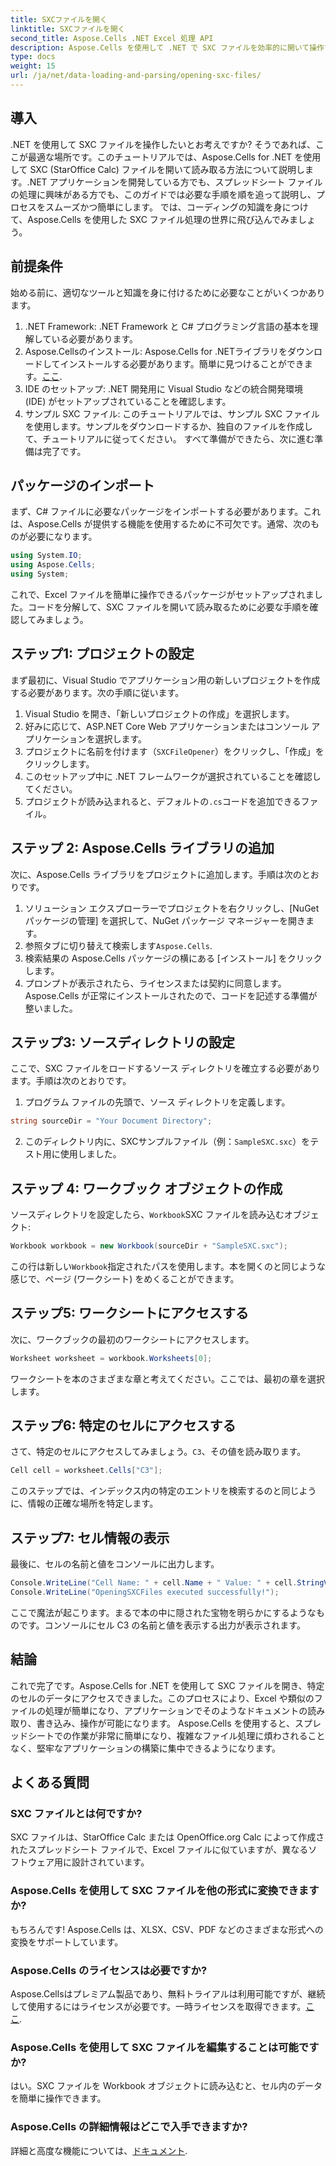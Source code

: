 ```yaml
---
title: SXCファイルを開く
linktitle: SXCファイルを開く
second_title: Aspose.Cells .NET Excel 処理 API
description: Aspose.Cells を使用して .NET で SXC ファイルを効率的に開いて操作する方法を学びます。コード例付きのステップバイステップのチュートリアルです。
type: docs
weight: 15
url: /ja/net/data-loading-and-parsing/opening-sxc-files/
---
```

## 導入
.NET を使用して SXC ファイルを操作したいとお考えですか? そうであれば、ここが最適な場所です。このチュートリアルでは、Aspose.Cells for .NET を使用して SXC (StarOffice Calc) ファイルを開いて読み取る方法について説明します。.NET アプリケーションを開発している方でも、スプレッドシート ファイルの処理に興味がある方でも、このガイドでは必要な手順を順を追って説明し、プロセスをスムーズかつ簡単にします。 
では、コーディングの知識を身につけて、Aspose.Cells を使用した SXC ファイル処理の世界に飛び込んでみましょう。
## 前提条件
始める前に、適切なツールと知識を身に付けるために必要なことがいくつかあります。
1. .NET Framework: .NET Framework と C# プログラミング言語の基本を理解している必要があります。
2.  Aspose.Cellsのインストール: Aspose.Cells for .NETライブラリをダウンロードしてインストールする必要があります。簡単に見つけることができます。[ここ](https://releases.aspose.com/cells/net/).
3. IDE のセットアップ: .NET 開発用に Visual Studio などの統合開発環境 (IDE) がセットアップされていることを確認します。
4. サンプル SXC ファイル: このチュートリアルでは、サンプル SXC ファイルを使用します。サンプルをダウンロードするか、独自のファイルを作成して、チュートリアルに従ってください。
すべて準備ができたら、次に進む準備は完了です。
## パッケージのインポート
まず、C# ファイルに必要なパッケージをインポートする必要があります。これは、Aspose.Cells が提供する機能を使用するために不可欠です。通常、次のものが必要になります。
```csharp
using System.IO;
using Aspose.Cells;
using System;
```
これで、Excel ファイルを簡単に操作できるパッケージがセットアップされました。コードを分解して、SXC ファイルを開いて読み取るために必要な手順を確認してみましょう。

## ステップ1: プロジェクトの設定
まず最初に、Visual Studio でアプリケーション用の新しいプロジェクトを作成する必要があります。次の手順に従います。
1. Visual Studio を開き、「新しいプロジェクトの作成」を選択します。
2. 好みに応じて、ASP.NET Core Web アプリケーションまたはコンソール アプリケーションを選択します。
3. プロジェクトに名前を付けます（`SXCFileOpener`）をクリックし、「作成」をクリックします。
4. このセットアップ中に .NET フレームワークが選択されていることを確認してください。
5. プロジェクトが読み込まれると、デフォルトの`.cs`コードを追加できるファイル。
## ステップ 2: Aspose.Cells ライブラリの追加
次に、Aspose.Cells ライブラリをプロジェクトに追加します。手順は次のとおりです。
1. ソリューション エクスプローラーでプロジェクトを右クリックし、[NuGet パッケージの管理] を選択して、NuGet パッケージ マネージャーを開きます。
2. 参照タブに切り替えて検索します`Aspose.Cells`.
3. 検索結果の Aspose.Cells パッケージの横にある [インストール] をクリックします。
4. プロンプトが表示されたら、ライセンスまたは契約に同意します。
Aspose.Cells が正常にインストールされたので、コードを記述する準備が整いました。
## ステップ3: ソースディレクトリの設定
ここで、SXC ファイルをロードするソース ディレクトリを確立する必要があります。手順は次のとおりです。
1. プログラム ファイルの先頭で、ソース ディレクトリを定義します。
```csharp
string sourceDir = "Your Document Directory";
```
2. このディレクトリ内に、SXCサンプルファイル（例：`SampleSXC.sxc`）をテスト用に使用しました。
## ステップ 4: ワークブック オブジェクトの作成
ソースディレクトリを設定したら、`Workbook`SXC ファイルを読み込むオブジェクト:
```csharp
Workbook workbook = new Workbook(sourceDir + "SampleSXC.sxc");
```
この行は新しい`Workbook`指定されたパスを使用します。本を開くのと同じような感じで、ページ (ワークシート) をめくることができます。
## ステップ5: ワークシートにアクセスする
次に、ワークブックの最初のワークシートにアクセスします。
```csharp
Worksheet worksheet = workbook.Worksheets[0];
```
ワークシートを本のさまざまな章と考えてください。ここでは、最初の章を選択します。
## ステップ6: 特定のセルにアクセスする
さて、特定のセルにアクセスしてみましょう。`C3`、その値を読み取ります。
```csharp
Cell cell = worksheet.Cells["C3"];
```
このステップでは、インデックス内の特定のエントリを検索するのと同じように、情報の正確な場所を特定します。 
## ステップ7: セル情報の表示
最後に、セルの名前と値をコンソールに出力します。
```csharp
Console.WriteLine("Cell Name: " + cell.Name + " Value: " + cell.StringValue);
Console.WriteLine("OpeningSXCFiles executed successfully!");
```
ここで魔法が起こります。まるで本の中に隠された宝物を明らかにするようなものです。コンソールにセル C3 の名前と値を表示する出力が表示されます。

## 結論
これで完了です。Aspose.Cells for .NET を使用して SXC ファイルを開き、特定のセルのデータにアクセスできました。このプロセスにより、Excel や類似のファイルの処理が簡単になり、アプリケーションでそのようなドキュメントの読み取り、書き込み、操作が可能になります。 
Aspose.Cells を使用すると、スプレッドシートでの作業が非常に簡単になり、複雑なファイル処理に煩わされることなく、堅牢なアプリケーションの構築に集中できるようになります。
## よくある質問
### SXC ファイルとは何ですか?
SXC ファイルは、StarOffice Calc または OpenOffice.org Calc によって作成されたスプレッドシート ファイルで、Excel ファイルに似ていますが、異なるソフトウェア用に設計されています。
### Aspose.Cells を使用して SXC ファイルを他の形式に変換できますか?
もちろんです! Aspose.Cells は、XLSX、CSV、PDF などのさまざまな形式への変換をサポートしています。
### Aspose.Cells のライセンスは必要ですか?
 Aspose.Cellsはプレミアム製品であり、無料トライアルは利用可能ですが、継続して使用するにはライセンスが必要です。一時ライセンスを取得できます。[ここ](https://purchase.aspose.com/temporary-license/).
### Aspose.Cells を使用して SXC ファイルを編集することは可能ですか?
はい。SXC ファイルを Workbook オブジェクトに読み込むと、セル内のデータを簡単に操作できます。
### Aspose.Cells の詳細情報はどこで入手できますか?
詳細と高度な機能については、[ドキュメント](https://reference.aspose.com/cells/net/).